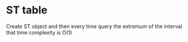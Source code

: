 # ST table

Create ST object and then every time query the extremum of the interval that time complexity is O(1)